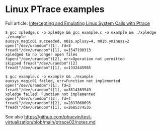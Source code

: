 # Linux PTrace examples

Full article: [Intercepting and Emulating Linux System Calls with Ptrace][full]

```
$ gcc xpledge.c -o xpledge && gcc example.c -o example && ./xpledge ./example
auxsys_magic01 succeeded, m01a.xplusy=4, m01b.yminusz=2
open("/dev/urandom")[1], fd=3
fread("/dev/urandom")[1], x=1547198313
xpledged to no longer open files
fopen("/dev/urandom")[2], err=Operation not permitted
skipped fread("/dev/urandom")[2]
fread("/dev/urandom")[1], x=1332445985

$ gcc example.c -o example && ./example
auxsys_magic01 failed, err=Function not implemented
open("/dev/urandom")[1], fd=3
fread("/dev/urandom")[1], x=3814369549
xpledge failed: Function not implemented
open("/dev/urandom")[2], fd=4
fread("/dev/urandom")[2], x=2897060695
fread("/dev/urandom")[1], x=2685374535
```

See also https://github.com/phucvin/test-virtualization/blob/main/ptrace02/notes.md

[full]: http://nullprogram.com/blog/2018/06/23/
